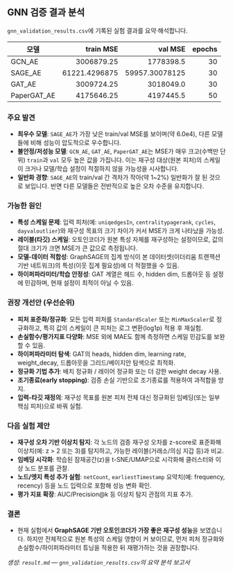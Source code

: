 ## GNN 검증 결과 분석

`gnn_validation_results.csv`에 기록된 실험 결과를 요약·해석합니다.

| 모델 | train MSE | val MSE | epochs |
|---|---:|---:|---:|
| GCN_AE | 3006879.25 | 1778398.5 | 30 |
| SAGE_AE | 61221.4296875 | 59957.30078125 | 30 |
| GAT_AE | 3009724.25 | 3018049.0 | 30 |
| PaperGAT_AE | 4175646.25 | 4197445.5 | 50 |

### 주요 발견
- **최우수 모델**: `SAGE_AE`가 가장 낮은 train/val MSE를 보이며(약 6.0e4), 다른 모델들에 비해 성능이 압도적으로 우수합니다.
- **불안정/저성능 모델**: `GCN_AE`, `GAT_AE`, `PaperGAT_AE`는 MSE가 매우 크고(수백만 단위) `train`과 `val` 모두 높은 값을 가집니다. 이는 재구성 대상(원본 피처)의 스케일이 크거나 모델/학습 설정이 적절하지 않을 가능성을 시사합니다.
- **일반화 경향**: `SAGE_AE`의 train/val 간 격차가 작아(약 1~2%) 일반화가 잘 된 것으로 보입니다. 반면 다른 모델들은 전반적으로 높은 오차 수준을 유지합니다.

### 가능한 원인
- **특성 스케일 문제**: 입력 피처(예: `uniqedgesIn`, `centralitypagerank`, `cycles`, `dayvaloutlier`)와 재구성 목표의 크기 차이가 커서 MSE가 크게 나타났을 가능성.
- **레이블(타깃) 스케일**: 오토인코더가 원본 특성 자체를 재구성하는 설정이므로, 값의 절대 크기가 크면 MSE가 큰 값으로 측정됩니다.
- **모델-데이터 적합성**: GraphSAGE의 집계 방식이 본 데이터셋(이더리움 트랜잭션 기반 네트워크)의 특성(이웃 집계 필요성)에 더 적절했을 수 있음.
- **하이퍼파라미터/학습 안정성**: GAT 계열은 헤드 수, hidden dim, 드롭아웃 등 설정에 민감하며, 현재 설정이 최적이 아닐 수 있음.

### 권장 개선안 (우선순위)
- **피처 표준화/정규화**: 모든 입력 피처를 `StandardScaler` 또는 `MinMaxScaler`로 정규화하고, 특히 값의 스케일이 큰 피처는 로그 변환(log1p) 적용 후 재실험.
- **손실함수/평가지표 다양화**: MSE 외에 MAE도 함께 측정하면 스케일 민감도를 보완할 수 있음.
- **하이퍼파라미터 탐색**: GAT의 heads, hidden dim, learning rate, weight_decay, 드롭아웃을 그리드/베이지안 탐색으로 최적화.
- **정규화 기법 추가**: 배치 정규화 / 레이어 정규화 또는 더 강한 weight decay 사용.
- **조기종료(early stopping)**: 검증 손실 기반으로 조기종료를 적용하여 과적합을 방지.
- **입력-타깃 재정의**: 재구성 목표를 원본 피처 전체 대신 정규화된 임베딩(또는 일부 핵심 피처)으로 바꿔 실험.

### 다음 실험 제안
- **재구성 오차 기반 이상치 탐지**: 각 노드의 검증 재구성 오차를 z-score로 표준화해 이상치(예: z > 2 또는 3)를 탐지하고, 가능한 레이블(거래소/의심 지갑 등)과 비교.
- **임베딩 시각화**: 학습된 잠재공간(z)을 t-SNE/UMAP으로 시각화해 클러스터와 이상 노드 분포를 관찰.
- **노드/엣지 특성 추가 실험**: `netCount`, `earliestTimestamp` 요약치(예: frequency, recency) 등을 노드 입력으로 포함해 성능 변화 확인.
- **평가 지표 확장**: AUC/Precision@k 등 이상치 탐지 관점의 지표 추가.

### 결론
- 현재 실험에서 **GraphSAGE 기반 오토인코더가 가장 좋은 재구성 성능**을 보였습니다. 하지만 전체적으로 원본 특성의 스케일 영향이 커 보이므로, 먼저 피처 정규화와 손실함수/하이퍼파라미터 튜닝을 적용한 뒤 재평가하는 것을 권장합니다.


*생성: `result.md` — `gnn_validation_results.csv`의 요약 분석 보고서* 